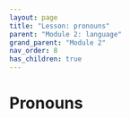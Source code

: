 ```yaml
---
layout: page
title: "Lesson: pronouns"
parent: "Module 2: language"
grand_parent: "Module 2"
nav_order: 8
has_children: true
---
```


# Pronouns